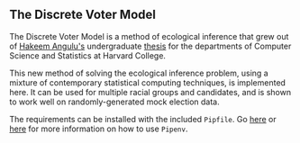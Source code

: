## The Discrete Voter Model

The Discrete Voter Model is a method of ecological inference that grew out of [Hakeem Angulu's](https://github.com/hangulu) undergraduate [thesis](https://github.com/hangulu/thesis) for the departments of Computer Science and Statistics at Harvard College.

This new method of solving the ecological inference problem, using a mixture of contemporary statistical computing techniques, is implemented here. It can be used for multiple racial groups and candidates, and is shown to work well on randomly-generated mock election data.

The requirements can be installed with the included `Pipfile`. Go [here](https://realpython.com/pipenv-guide/) or [here](https://pipenv.kennethreitz.org/en/latest/) for more information on how to use `Pipenv`.
